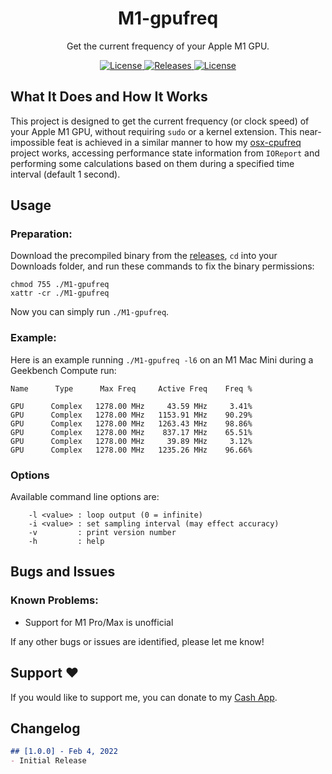 <h1 align="center" style="">M1-gpufreq</h1>
<p align="center">
  Get the current frequency of your Apple M1 GPU.
</p>
<p align="center">
<a href="https://github.com/BitesPotatoBacks/M1-gpufreq/blob/main/LICENSE">
        <img alt="License" src="https://img.shields.io/github/license/BitesPotatoBacks/M1-gpufreq.svg"/>
    </a>
<!--     <a href="https://github.com/BitesPotatoBacks/M1-gpufreq/stargazers">
        <img alt="License" src="https://img.shields.io/github/stars/BitesPotatoBacks/M1-gpufreq.svg"/>
    </a> -->
    <a href="https://github.com/BitesPotatoBacks/M1-gpufreq/releases">
        <img alt="Releases" src="https://img.shields.io/github/release/BitesPotatoBacks/M1-gpufreq.svg"/>
    </a>
        <a href="https://cash.app/$bitespotatobacks">
        <img alt="License" src="https://img.shields.io/badge/donate-Cash_App-default.svg"/>
    </a>
    <!-- <a href="https://github.com/BitesPotatoBacks/osx-cpufreq/stargazers"><img alt="Stars" src="https://img.shields.io/github/stars/BitesPotatoBacks/osx-cpufreq.svg"/></a>-->
    <br>
</p>

## What It Does and How It Works
This project is designed to get the current frequency (or clock speed) of your Apple M1 GPU, without requiring `sudo` or a kernel extension. This near-impossible feat is achieved in a similar manner to how my [osx-cpufreq](https://github.com/BitesPotatoBacks/osx-cpufreq) project works, accessing performance state information from `IOReport` and performing some calculations based on them during a specified time interval (default 1 second).

## Usage
### Preparation:
Download the precompiled binary from the [releases](https://github.com/BitesPotatoBacks/M1-gpufreq/releases), `cd` into your Downloads folder, and run these commands to fix the binary permissions:
```
chmod 755 ./M1-gpufreq
xattr -cr ./M1-gpufreq
```
Now you can simply run `./M1-gpufreq`.

### Example:
Here is an example running `./M1-gpufreq -l6` on an M1 Mac Mini during a Geekbench Compute run:
```
Name      Type      Max Freq     Active Freq    Freq %

GPU      Complex   1278.00 MHz     43.59 MHz     3.41%
GPU      Complex   1278.00 MHz   1153.91 MHz    90.29%
GPU      Complex   1278.00 MHz   1263.43 MHz    98.86%
GPU      Complex   1278.00 MHz    837.17 MHz    65.51%
GPU      Complex   1278.00 MHz     39.89 MHz     3.12%
GPU      Complex   1278.00 MHz   1235.26 MHz    96.66%
```

### Options
Available command line options are:
```
    -l <value> : loop output (0 = infinite)
    -i <value> : set sampling interval (may effect accuracy)
    -v         : print version number
    -h         : help
```

## Bugs and Issues
### Known Problems:
- Support for M1 Pro/Max is unofficial

If any other bugs or issues are identified, please let me know!

## Support ❤️
If you would like to support me, you can donate to my [Cash App](https://cash.app/$bitespotatobacks).

## Changelog

```markdown
## [1.0.0] - Feb 4, 2022
- Initial Release
```
